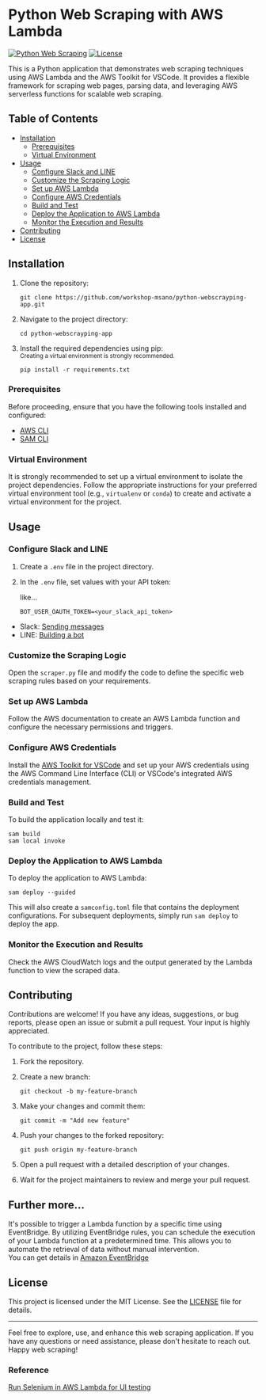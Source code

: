 # Python Web Scraping with AWS Lambda

[![Python Web Scraping](https://img.shields.io/badge/Python-Web%20Scraping-blue?style=flat-square)](https://github.com/workshop-msano/python-webscrayping-app)
[![License](https://img.shields.io/github/license/workshop-msano/python-webscrayping-app?style=flat-square)](LICENSE)

This is a Python application that demonstrates web scraping techniques using AWS Lambda and the AWS Toolkit for VSCode. It provides a flexible framework for scraping web pages, parsing data, and leveraging AWS serverless functions for scalable web scraping.

## Table of Contents

- [Installation](#installation)
  - [Prerequisites](#prerequisites)
  - [Virtual Environment](#virtual-environment)
- [Usage](#usage)
  - [Configure Slack and LINE](#configure-slack-and-line)
  - [Customize the Scraping Logic](#customize-the-scraping-logic)
  - [Set up AWS Lambda](#set-up-aws-lambda)
  - [Configure AWS Credentials](#configure-aws-credentials)
  - [Build and Test](#build-and-test)
  - [Deploy the Application to AWS Lambda](#deploy-the-application-to-aws-lambda)
  - [Monitor the Execution and Results](#monitor-the-execution-and-results)
- [Contributing](#contributing)
- [License](#license)

## Installation

1. Clone the repository:

   ```shell
   git clone https://github.com/workshop-msano/python-webscrayping-app.git
   ```

2. Navigate to the project directory:

   ```shell
   cd python-webscrayping-app
   ```

3. Install the required dependencies using pip:
   <br/><sub>Creating a virtual environment is strongly recommended.</sub>

   ```shell
   pip install -r requirements.txt
   ```

### Prerequisites

Before proceeding, ensure that you have the following tools installed and configured:

- [AWS CLI](https://aws.amazon.com/cli/)
- [SAM CLI](https://aws.amazon.com/serverless/sam/)

### Virtual Environment

It is strongly recommended to set up a virtual environment to isolate the project dependencies. Follow the appropriate instructions for your preferred virtual environment tool (e.g., `virtualenv` or `conda`) to create and activate a virtual environment for the project.

## Usage

### Configure Slack and LINE

 1. Create a `.env` file in the project directory.
  
 2. In the `.env` file, set values with your API token:

    like...
     ```
     BOT_USER_OAUTH_TOKEN=<your_slack_api_token>
     ```
     
- Slack: [Sending messages](https://api.slack.com/messaging/sending)
- LINE: [Building a bot](https://developers.line.biz/en/docs/messaging-api/building-bot/)

### Customize the Scraping Logic

Open the `scraper.py` file and modify the code to define the specific web scraping rules based on your requirements.

### Set up AWS Lambda

Follow the AWS documentation to create an AWS Lambda function and configure the necessary permissions and triggers.

### Configure AWS Credentials

Install the [AWS Toolkit for VSCode](https://aws.amazon.com/visualstudiocode/) and set up your AWS credentials using the AWS Command Line Interface (CLI) or VSCode's integrated AWS credentials management.

### Build and Test

To build the application locally and test it:

```shell
sam build
sam local invoke
```

### Deploy the Application to AWS Lambda

To deploy the application to AWS Lambda:

```shell
sam deploy --guided
```

This will also create a `samconfig.toml` file that contains the deployment configurations. For subsequent deployments, simply run `sam deploy` to deploy the app.

### Monitor the Execution and Results

Check the AWS CloudWatch logs and the output generated by the Lambda function to view the scraped data.

## Contributing

Contributions are welcome! If you have any ideas, suggestions, or bug reports, please open an issue or submit a pull request. Your input is highly appreciated.

To contribute to the project, follow these steps:

1. Fork the repository.

2. Create a new branch:

   ```shell
   git checkout -b my-feature-branch
   ```

3. Make your changes and commit them:

   ```shell
   git commit -m "Add new feature"
   ```

4. Push your changes to the forked repository:

   ```shell
   git push origin my-feature-branch
   ```

5. Open a pull request with a detailed description of your changes.

6. Wait for the project maintainers to review and merge your pull request.

## Further more... 

It's possible to trigger a Lambda function by a specific time using EventBridge. By utilizing EventBridge rules, you can schedule the execution of your Lambda function at a predetermined time. This allows you to automate the retrieval of data without manual intervention. 
<br/>You can get details in [Amazon EventBridge](https://aws.amazon.com/eventbridge/?nc1=h_ls)

## License

This project is licensed under the MIT License. See the [LICENSE](LICENSE) file for details.

---

Feel free to explore, use, and enhance this web scraping application. If you have any questions or need assistance, please don't hesitate to reach out. Happy web scraping!

### Reference

[Run Selenium in AWS Lambda for UI testing](https://cloudbytes.dev/snippets/run-selenium-in-aws-lambda-for-ui-testing)